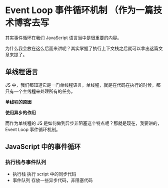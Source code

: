 # Event Loop 事件循环机制 （作为一篇技术博客去写

其实事件循环在我们 JavaScript 语言当中是很重要的内容。

为什么我会放在这么后面来讲呢？其实掌握了执行上下文栈之后就可以拿出这篇文章来提了。

## 单线程语言

JS 中，我们都知道它是一门单线程语言，单线程，就是在代码在执行的时候，都只有一个主线程来处理所有的任务。

**单线程的原因**

**使用异步的作用**

而作为单线程的 JS 是如何做到异步非阻塞这个特点呢？那就是现在，我要讲的，Event Loop 事件循环机制。

## JavaScript 中的事件循环

### 执行栈与事件队列

- 执行栈
  执行 script 中的同步代码
- 事件队列
  存放一些异步代码，非阻塞代码
